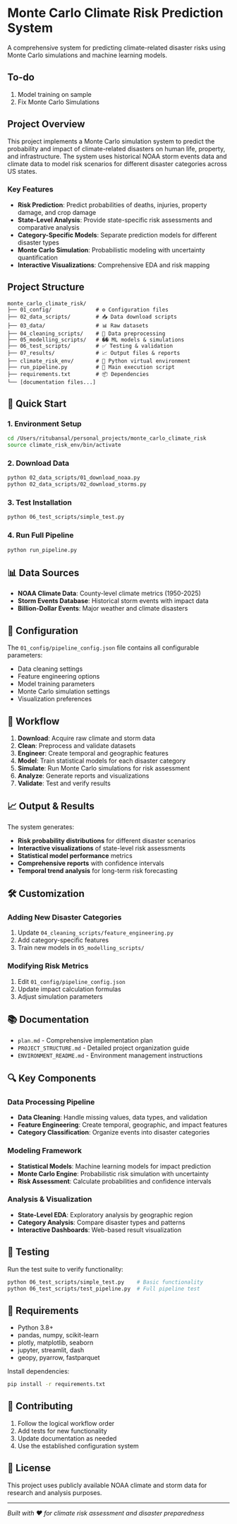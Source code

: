 # Monte Carlo Climate Risk Prediction System

A comprehensive system for predicting climate-related disaster risks using Monte Carlo simulations and machine learning models.


## To-do

1. Model training on sample 
2. Fix Monte Carlo Simulations


## Project Overview

This project implements a Monte Carlo simulation system to predict the probability and impact of climate-related disasters on human life, property, and infrastructure. The system uses historical NOAA storm events data and climate data to model risk scenarios for different disaster categories across US states.

### Key Features

- **Risk Prediction**: Predict probabilities of deaths, injuries, property damage, and crop damage
- **State-Level Analysis**: Provide state-specific risk assessments and comparative analysis  
- **Category-Specific Models**: Separate prediction models for different disaster types
- **Monte Carlo Simulation**: Probabilistic modeling with uncertainty quantification
- **Interactive Visualizations**: Comprehensive EDA and risk mapping

## Project Structure

```
monte_carlo_climate_risk/
├── 01_config/              # ⚙️ Configuration files
├── 02_data_scripts/        # 📥 Data download scripts
├── 03_data/                # 📊 Raw datasets
├── 04_cleaning_scripts/    # 🧹 Data preprocessing
├── 05_modelling_scripts/   # �� ML models & simulations
├── 06_test_scripts/        # ✅ Testing & validation
├── 07_results/             # 📈 Output files & reports
├── climate_risk_env/       # 🐍 Python virtual environment
├── run_pipeline.py         # 🚀 Main execution script
├── requirements.txt        # 📦 Dependencies
└── [documentation files...]
```

## 🚀 Quick Start

### 1. Environment Setup
```bash
cd /Users/ritubansal/personal_projects/monte_carlo_climate_risk
source climate_risk_env/bin/activate
```

### 2. Download Data
```bash
python 02_data_scripts/01_download_noaa.py
python 02_data_scripts/02_download_storms.py
```

### 3. Test Installation
```bash
python 06_test_scripts/simple_test.py
```

### 4. Run Full Pipeline
```bash
python run_pipeline.py
```

## 📊 Data Sources

- **NOAA Climate Data**: County-level climate metrics (1950-2025)
- **Storm Events Database**: Historical storm events with impact data
- **Billion-Dollar Events**: Major weather and climate disasters

## 🔧 Configuration

The `01_config/pipeline_config.json` file contains all configurable parameters:

- Data cleaning settings
- Feature engineering options
- Model training parameters
- Monte Carlo simulation settings
- Visualization preferences

## 🎯 Workflow

1. **Download**: Acquire raw climate and storm data
2. **Clean**: Preprocess and validate datasets
3. **Engineer**: Create temporal and geographic features
4. **Model**: Train statistical models for each disaster category
5. **Simulate**: Run Monte Carlo simulations for risk assessment
6. **Analyze**: Generate reports and visualizations
7. **Validate**: Test and verify results

## 📈 Output & Results

The system generates:
- **Risk probability distributions** for different disaster scenarios
- **Interactive visualizations** of state-level risk assessments
- **Statistical model performance** metrics
- **Comprehensive reports** with confidence intervals
- **Temporal trend analysis** for long-term risk forecasting

## 🛠️ Customization

### Adding New Disaster Categories
1. Update `04_cleaning_scripts/feature_engineering.py`
2. Add category-specific features
3. Train new models in `05_modelling_scripts/`

### Modifying Risk Metrics
1. Edit `01_config/pipeline_config.json`
2. Update impact calculation formulas
3. Adjust simulation parameters

## 📚 Documentation

- `plan.md` - Comprehensive implementation plan
- `PROJECT_STRUCTURE.md` - Detailed project organization guide
- `ENVIRONMENT_README.md` - Environment management instructions

## 🔍 Key Components

### Data Processing Pipeline
- **Data Cleaning**: Handle missing values, data types, and validation
- **Feature Engineering**: Create temporal, geographic, and impact features
- **Category Classification**: Organize events into disaster categories

### Modeling Framework
- **Statistical Models**: Machine learning models for impact prediction
- **Monte Carlo Engine**: Probabilistic risk simulation with uncertainty
- **Risk Assessment**: Calculate probabilities and confidence intervals

### Analysis & Visualization
- **State-Level EDA**: Exploratory analysis by geographic region
- **Category Analysis**: Compare disaster types and patterns
- **Interactive Dashboards**: Web-based result visualization

## 🧪 Testing

Run the test suite to verify functionality:
```bash
python 06_test_scripts/simple_test.py    # Basic functionality
python 06_test_scripts/test_pipeline.py  # Full pipeline test
```

## 📝 Requirements

- Python 3.8+
- pandas, numpy, scikit-learn
- plotly, matplotlib, seaborn
- jupyter, streamlit, dash
- geopy, pyarrow, fastparquet

Install dependencies:
```bash
pip install -r requirements.txt
```

## 🤝 Contributing

1. Follow the logical workflow order
2. Add tests for new functionality
3. Update documentation as needed
4. Use the established configuration system

## 📄 License

This project uses publicly available NOAA climate and storm data for research and analysis purposes.

---

*Built with ❤️ for climate risk assessment and disaster preparedness*

